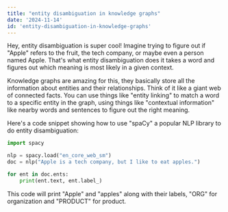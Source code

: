 ```yaml
---
title: "entity disambiguation in knowledge graphs"
date: '2024-11-14'
id: 'entity-disambiguation-in-knowledge-graphs'
---
```


Hey, entity disambiguation is super cool! Imagine trying to figure out if "Apple" refers to the fruit, the tech company, or maybe even a person named Apple. That's what entity disambiguation does  it takes a word and figures out which meaning is most likely in a given context. 

Knowledge graphs are amazing for this, they basically store all the information about entities and their relationships.  Think of it like a giant web of connected facts. You can use things like  "entity linking"  to match a word to a specific entity in the graph, using things like  "contextual information"  like nearby words and sentences to figure out the right meaning.

Here's a code snippet showing how to use  "spaCy"  a popular NLP library to do entity disambiguation:

```python
import spacy

nlp = spacy.load("en_core_web_sm")
doc = nlp("Apple is a tech company, but I like to eat apples.")

for ent in doc.ents:
    print(ent.text, ent.label_) 
```

This code will print "Apple" and "apples" along with their labels,  "ORG"  for organization and  "PRODUCT"  for product.
